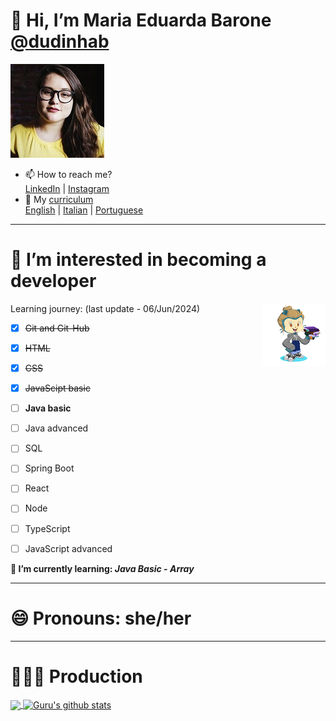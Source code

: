 # 👋 Hi, I’m Maria Eduarda Barone [@dudinhab](https://github.com/dudinhab)


<img src="Img/perfil.jpg" width="150">

- 📫 How to reach me?  
[LinkedIn](https://www.linkedin.com/in/maria-eduarda-barone/) | [Instagram](https://instagram.com/dudsbarone) 
- 📃 My [curriculum](https://dudinhab.github.io/curriculum-vitae/)  
[English](https://dudinhab.github.io/curriculum-vitae/curriculum/cv_ingles.html) | [Italian](https://dudinhab.github.io/curriculum-vitae/curriculum/cv_italiano.html) | [Portuguese](https://dudinhab.github.io/curriculum-vitae/curriculum/cv_portugues.html)

---

#  👀 I’m interested in becoming a developer
Learning journey: (last update - 06/Jun/2024) 
<img align="right" src="Img/octocat-2.png" width="100">
- [x] ~~Git and Git-Hub~~ 
- [x] ~~HTML~~
- [x] ~~CSS~~  
- [x] ~~JavaScipt basic~~
- [ ] **Java basic**
- [ ] Java advanced
- [ ] SQL
- [ ] Spring Boot
- [ ] React
- [ ] Node
- [ ] TypeScript
- [ ] JavaScript advanced

      

**🌱 I’m currently learning: _Java Basic - Array_**

---
# 😄 Pronouns: she/her
---
# 👩🏼‍💻 Production

<a href="https://github.com/anuraghazra/github-readme-stats">
  <img align="center" src="https://github-readme-stats.vercel.app/api/top-langs/?username=dudinhab&theme=light&hide_langs_below=1" />
</a>
<a href="https://github.com/anuraghazra/convoychat">
 <img align="center" src="https://github-readme-stats.vercel.app/api?username=dudinhab" alt="Guru's github stats"/>
</a>




<!---
dudinhab/dudinhab is a ✨ special ✨ repository because its `README.md` (this file) appears on your GitHub profile.
You can click the Preview link to take a look at your changes.
--->
